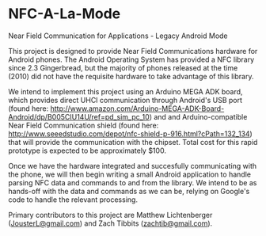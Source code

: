 NFC-A-La-Mode
=============

Near Field Communication for Applications - Legacy Android Mode

This project is designed to provide Near Field Communications hardware for Android phones. The Android Operating System has provided a NFC library since 2.3 Gingerbread, but the majority of phones released at the time (2010) did not have the requisite hardware to take advantage of this library.

We intend to implement this project using an Arduino MEGA ADK board, which provides direct UHCI communication through Android's USB port (found here: http://www.amazon.com/Arduino-MEGA-ADK-Board-Android/dp/B005CIU14U/ref=pd_sim_pc_10) and and Arduino-compatible Near Field Communication shield (found here: http://www.seeedstudio.com/depot/nfc-shield-p-916.html?cPath=132_134) that will provide the communication with the chipset. Total cost for this rapid prototype is expected to be approximately $100.

Once we have the hardware integrated and succesfully communicating with the phone, we will then begin writing a small Android application to handle parsing NFC data and commands to and from the library. We intend to be as hands-off with the data and commands as we can be, relying on Google's code to handle the relevant processing.

Primary contributors to this project are Matthew Lichtenberger (JousterL@gmail.com) and Zach Tibbits (zachtib@gmail.com).